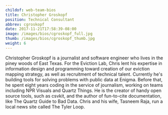 ```yaml
---
childof: web-team-bios
title: Christopher Groskopf
position: Technical Consultant
abbrev: cgroskopf
date: 2017-11-21T17:58:39-08:00
image: /images/bios/cgroskopf_full.jpg
thumb: /images/bios/cgroskopf_thumb.jpg
weight: 6
---
```

Christopher Groskopf is a journalist and software engineer who lives in the piney woods of East Texas. For the Eviction Lab, Chris lent his expertise in information design and programming toward creation of our eviction mapping strategy, as well as recruitment of technical talent. Currently he's building tools for solving problems with public data at Enigma. Before that, he spent eight years coding in the service of journalism, working on teams including NPR Visuals and Quartz Things. He is the creator of handy open source tools, such as csvkit, and the author of fun-to-cite documentation, like The Quartz Guide to Bad Data. Chris and his wife, Tasneem Raja, run a local news site called The Tyler Loop.